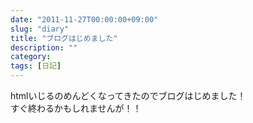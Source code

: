 ```yaml
---
date: "2011-11-27T00:00:00+09:00"
slug: "diary"
title: "ブログはじめました"
description: ""
category: 
tags: [日記]
---
```


htmlいじるのめんどくなってきたのでブログはじめました！<br>
すぐ終わるかもしれませんが！！